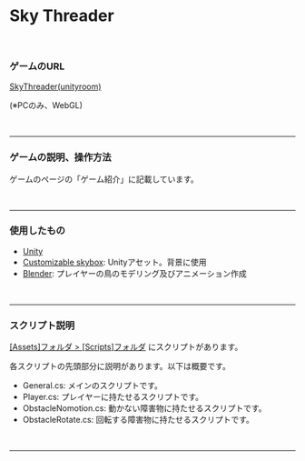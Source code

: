 # Sky Threader

<br>

### ゲームのURL
[SkyThreader(unityroom)](https://unityroom.com/games/skythreader)

(※PCのみ、WebGL)

<br>

---
### ゲームの説明、操作方法
ゲームのページの「ゲーム紹介」に記載しています。

<br>

---
### 使用したもの
- [Unity](https://unity.com/ja)
- [Customizable skybox](https://assetstore.unity.com/packages/2d/textures-materials/sky/customizable-skybox-174576): Unityアセット。背景に使用
- [Blender](https://www.blender.jp/): プレイヤーの鳥のモデリング及びアニメーション作成

<br>

---
### スクリプト説明
[[Assets]フォルダ > [Scripts]フォルダ](./Assets/Scripts) にスクリプトがあります。

各スクリプトの先頭部分に説明があります。以下は概要です。
- General.cs: メインのスクリプトです。
- Player.cs: プレイヤーに持たせるスクリプトです。
- ObstacleNomotion.cs: 動かない障害物に持たせるスクリプトです。
- ObstacleRotate.cs: 回転する障害物に持たせるスクリプトです。

<br>

---
